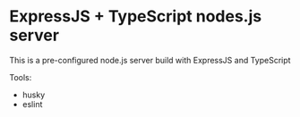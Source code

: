 # ExpressJS + TypeScript nodes.js server

This is a pre-configured node.js server build with ExpressJS and TypeScript


Tools:
- husky
- eslint



